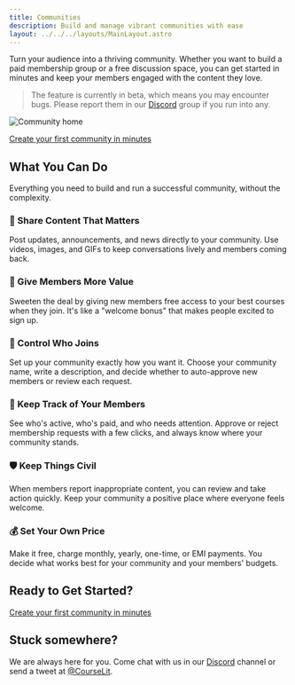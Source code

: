 ```yaml
---
title: Communities
description: Build and manage vibrant communities with ease
layout: ../../../layouts/MainLayout.astro
---
```


Turn your audience into a thriving community. Whether you want to build a paid membership group or a free discussion space, you can get started in minutes and keep your members engaged with the content they love.

> The feature is currently in beta, which means you may encounter bugs. Please report them in our <a href="https://discord.com/invite/GR4bQsN" target="_blank">Discord</a> group if you run into any.

![Community home](/assets/communities/community-home.png)

[Create your first community in minutes](/en/communities/create)

## What You Can Do

Everything you need to build and run a successful community, without the complexity.

### 📢 Share Content That Matters

Post updates, announcements, and news directly to your community. Use videos, images, and GIFs to keep conversations lively and members coming back.

### 🎁 Give Members More Value

Sweeten the deal by giving new members free access to your best courses when they join. It's like a "welcome bonus" that makes people excited to sign up.

### 🔐 Control Who Joins

Set up your community exactly how you want it. Choose your community name, write a description, and decide whether to auto-approve new members or review each request.

### 👥 Keep Track of Your Members

See who's active, who's paid, and who needs attention. Approve or reject membership requests with a few clicks, and always know where your community stands.

### 🛡️ Keep Things Civil

When members report inappropriate content, you can review and take action quickly. Keep your community a positive place where everyone feels welcome.

### 💰 Set Your Own Price

Make it free, charge monthly, yearly, one-time, or EMI payments. You decide what works best for your community and your members' budgets.

## Ready to Get Started?

[Create your first community in minutes](/en/communities/create)

## Stuck somewhere?

We are always here for you. Come chat with us in our <a href="https://discord.com/invite/GR4bQsN" target="_blank">Discord</a> channel or send a tweet at <a href="https://twitter.com/courselit" target="_blank">@CourseLit</a>.
